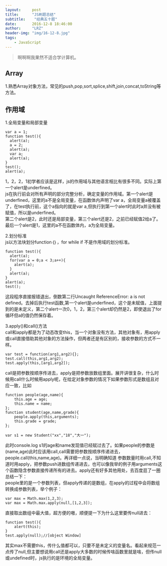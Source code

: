 ```yaml
---
layout:     post
title:      "JS刷题总结"
subtitle:    "经典五十题"
date:       2016-12-8 18:46:00
author:     "LRZ"
header-img: "img/16-12-8.jpg"
tags:
    - JavaScript
---
```

>啊啊啊我果然不适合学计算机。
## Array
1.熟悉Array对象方法，常见的push,pop,sort,splice,shift,join,concat,toString等方法。
## 作用域
1.全局变量和局部变量  

    var a = 1;  
    function test(){
	  alert(a);
	  a = 2;
	  alert(a);
	  var a;
	  alert(a);
	}
	test();
	alert(a);
1，2，2，1初学者应该是这样，js的作用域与其他语言相比有很多不同。实际上第一个alert是underfined。  
js在执行前会对所有声明的部分完整分析，确定变量的作用域。第一个alert是underfined，这里的a不是全局变量，在函数体内声明了var a，全局变量a被覆盖了，在test执行前，这个a指向的就是var a,但执行到第一个alert时此时a并没有被赋值，所以是underfined。  
第二个alert是2，此时还是局部变量，第三个alert还是2，之前已经赋值2给a了。最后一个alert是1，这里的a不在函数体内，a为全局变量。  
  
2.划分标准  
js以方法块划分function｛｝，for while if 不是作用域的划分标准。  
	  
	function test(){
	  alert(a);
	  for(var a = 0;a < 3;a++){
	    alert(a);
	  }
	  alert(a);
	}
	alert(a);
	test();  	  

这段程序直接报错退出，倒数第二行Uncaught ReferenceError: a is not defined。去掉后执行test函数,第一个alert是underfined，这个是未赋值，上面提到的是未定义，第二个alert一次0，1，2，第三个alert却仍然是2，即使退出了for循环但a的值仍然保存着。    

3.apply()和call()方法  
call和apply都是为了动态改变this，当一个对象没有方法，其他对象有，用apply或call直接借助其他对象的方法操作，但两者还是有区别的，接收参数的方式不一样。
    
	var test = function(arg1,arg2){};
	test.call(this,arg1,arg2);
	test.apply(this,[arg1,arg2]);  
  
  

call是把参数按顺序传进去，apply是把参数放数组里面。展开讲很复杂，什么时候用call什么时候用apply呢，在给定对象参数的情况下如果参数形式是数组且对应一致，比如

	function people(age,name){
		this.age = age;
		this.name = name;
	};
	function student(age,name,grade){
		people.apply(this,arguments);
		this.grade = grade;
	};

	var s1 = new Student("xx","18","大一");  
  

此时console.log s1的age和name发现值已经赋过去了。如果people的参数是(name,age)此时应该用call,call需要把参数按顺序传递进去，people.call(this,name,age)。再详细一点说，当明确知道
参数数量时用call,不知道时用apply，把参数push进数组传递进去，也可以像我举的例子用arguments这个函数隐含参数直接传递所有的进去。apply还有好多其他用处，去百度逛了一圈总结一下：  
people里的是一个参数列表，但apply传递的是数组，在apply的过程中会将数组转换成参数列表，举个例子：  
	
	var max = Math.max(1,2,3);
	var max = Math.max.apply(null,[1,2,3]);	  
  

直接取出数组中最大值，超方便的嗷，顺便提一下为什么这里要传null进去：

	function test(){
		alert(this);
	}
	test.apply(null);//[object Window]  
  

其实max不需要this，传什么值都可以，只要不是未定义的变量名。看起来规范一点传了null,但主要想说用call还是apply大多数的时候传啥函数里就是啥，但传null或undefined时，js执行的是环境的全局变量。